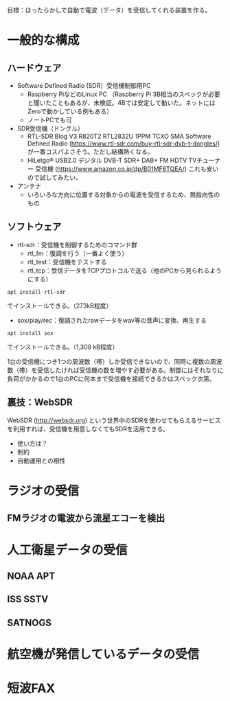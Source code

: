 目標：ほったらかしで自動で電波（データ）を受信してくれる装置を作る。
# 一般的な構成
## ハードウェア
- Software Defined Radio (SDR）受信機制御用PC
  - Raspberry PiなどのLinux PC （Raspberry Pi 3B相当のスペックが必要と聞いたこともあるが、未検証。4Bでは安定して動いた。ネットにはZeroで動かしている例もある）
  - ノートPCでも可
- SDR受信機（ドングル）
  - RTL-SDR Blog V3 R820T2 RTL2832U 1PPM TCXO SMA Software Defined Radio (https://www.rtl-sdr.com/buy-rtl-sdr-dvb-t-dongles/) が一番コスパよさそう。ただし結構熱くなる。
  - HiLetgo® USB2.0 デジタル DVB-T SDR+ DAB+ FM HDTV TVチューナー 受信機 (https://www.amazon.co.jp/dp/B01MF6TQEA/) これも安いので試してみたい。
- アンテナ
  - いろいろな方向に位置する対象からの電波を受信するため、無指向性のもの
## ソフトウェア
- rtl-sdr：受信機を制御するためのコマンド群
  - rtl_fm：復調を行う（一番よく使う）
  - rtl_test：受信機をテストする
  - rtl_tcp：受信データをTCPプロトコルで送る（他のPCから見られるようにする）
~~~
apt install rtl-sdr 
~~~
でインストールできる。（273kB程度）
- sox/play/rec：復調されたrawデータをwav等の音声に変換、再生する
~~~
apt install sox 
~~~
でインストールできる。（1,309 kB程度）

1台の受信機につき1つの周波数（帯）しか受信できないので、同時に複数の周波数（帯）を受信したければ受信機の数を増やす必要がある。制御にはそれなりに負荷がかかるので1台のPCに何本まで受信機を接続できるかはスペック次第。
## 裏技：WebSDR
WebSDR (http://websdr.org) という世界中のSDRを使わせてもらえるサービスを利用すれば、受信機を用意しなくてもSDRを活用できる。
- 使い方は？
- 制約
- 自動運用との相性

# ラジオの受信

## FMラジオの電波から流星エコーを検出

# 人工衛星データの受信

## NOAA APT

## ISS SSTV

## SATNOGS

# 航空機が発信しているデータの受信

# 短波FAX
